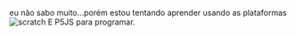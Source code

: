 eu não sabo muito...porém estou tentando aprender usando as plataformas ![scratch](https://scratch.mit.edu/) E P5JS para programar.
